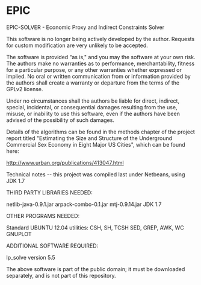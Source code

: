 EPIC
====

EPIC-SOLVER - Economic Proxy and Indirect Constraints Solver

This software is no longer being actively developed by the author.
Requests for custom modification are very unlikely to be accepted.

The software is provided “as is," and you may the software at your own risk.
The authors make no warranties as to performance, merchantability, fitness for a 
particular purpose, or any other warranties whether expressed or implied.
No oral or written communication from or information provided by the authors
shall create a warranty or departure from the terms of the GPLv2 license.

Under no circumstances shall the authors be liable for direct, indirect, 
special, incidental, or consequential damages resulting from the use, misuse, 
or inability to use this software, even if the authors have been advised of 
the possibility of such damages.

Details of the algorithms can be found in the methods chapter of the project report
titled "Estimating the Size and Structure of the Underground Commercial Sex 
Economy in Eight Major US Cities", which can be found here:

http://www.urban.org/publications/413047.html

Technical notes -- this project was compiled last under Netbeans, using JDK 1.7

THIRD PARTY LIBRARIES NEEDED:

netlib-java-0.9.1.jar
arpack-combo-0.1.jar
mtj-0.9.14.jar
JDK 1.7

OTHER PROGRAMS NEEDED:

Standard UBUNTU 12.04 utilities:
CSH, SH, TCSH
SED, GREP, AWK, WC
GNUPLOT

ADDITIONAL SOFTWARE REQUIRED:

lp_solve version 5.5

The above software is part of the public domain; it must be downloaded 
separately, and is not part of this repository.
